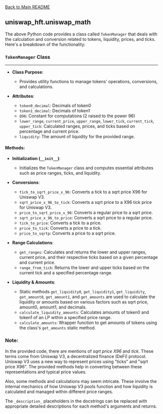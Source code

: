 [Back to Main README](../README.md)

## uniswap_hft.uniswap_math

The above Python code provides a class called `TokenManager` that deals with the calculation and conversion related to tokens, liquidity, prices, and ticks. Here's a breakdown of the functionality:

### `TokenManager` Class

---

- **Class Purpose**: 
    - Provides utility functions to manage tokens' operations, conversions, and calculations.

- **Attributes**:
    - `token0_decimal`: Decimals of token0
    - `token1_decimal`: Decimals of token1
    - `Q96`: Constant for computations (2 raised to the power 96)
    - `lower_range`, `current_price`, `upper_range`, `lower_tick`, `current_tick`, `upper_tick`: Calculated ranges, prices, and ticks based on percentage and current price.
    - `liquidity`: The amount of liquidity for the provided range.

#### Methods:

- **Initialization (`__init__`)**:
    - Initializes the `TokenManager` class and computes essential attributes such as price ranges, ticks, and liquidity.

- **Conversions**:
    - `tick_to_sqrt_price_x_96`: Converts a tick to a sqrt price X96 for Uniswap V3.
    - `sqrt_price_x_96_to_tick`: Converts a sqrt price to a X96 tick price for Uniswap V3.
    - `price_to_sqrt_price_x_96`: Converts a regular price to a sqrt price.
    - `sqrt_price_x_96_to_price`: Converts a sqrt price to a regular price.
    - `tick_to_price`: Converts a tick to a price.
    - `price_to_tick`: Converts a price to a tick.
    - `price_to_sqrtp`: Converts a price to a sqrt price.

- **Range Calculations**:
    - `get_ranges`: Calculates and returns the lower and upper ranges, current price, and their respective ticks based on a given percentage and current price.
    - `range_from_tick`: Returns the lower and upper ticks based on the current tick and a specified percentage range.

- **Liquidity & Amounts**:
    - Static methods `get_liquidity0`, `get_liquidity1`, `get_liquidity`, `get_amount0`, `get_amount1`, and `get_amounts` are used to calculate the liquidity or amounts based on various factors such as sqrt price, amount0, amount1, and decimals.
    - `calculate_liquidity_amounts`: Calculates amounts of token0 and token1 of an LP within a specified price range.
    - `calculate_amounts`: Wrapper function to get amounts of tokens using the class's `get_amounts` static method.

### Note:

In the provided code, there are mentions of _sqrt price X96_ and _tick_. These terms come from Uniswap V3, a decentralized finance (DeFi) protocol. Uniswap V3 uses a new way to represent prices using "ticks" and "sqrt price X96". The provided methods help in converting between these representations and typical price values.

Also, some methods and calculations may seem intricate. These involve the internal mechanics of how Uniswap V3 pools function and how liquidity is calculated and managed within different price ranges.

The `_description_` placeholders in the docstrings can be replaced with appropriate detailed descriptions for each method's arguments and returns.